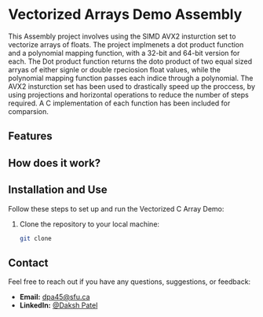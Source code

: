 # Vectorized Arrays Demo Assembly

This Assembly project involves using the SIMD AVX2 insturction set to vectorize arrays of floats. The project implmenets a dot product function and a polynomial mapping function, with a 32-bit and 64-bit version for each. The Dot product function returns the doto product of two equal sized arryas of either signle or double rpeciosion float values, while the polynomial mapping function passes each indice through a polynomial. The AVX2 insturction set has been used to drastically speed up the proccess, by using projections and horizontal operations to reduce the number of steps required. A C implementation of each function has been included for comparsion.

## Features

## How does it work?

## Installation and Use

Follow these steps to set up and run the Vectorized C Array Demo:

1. Clone the repository to your local machine:

   ```bash
   git clone
   ```

## Contact

Feel free to reach out if you have any questions, suggestions, or feedback:

- **Email:** dpa45@sfu.ca
- **LinkedIn:** [@Daksh Patel](https://www.linkedin.com/in/daksh-patel-956622290/)
